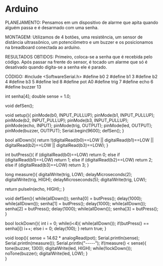 # Arduino

PLANEJAMENTO:  Pensamos em um dispositivo de alarme que apita quando alguém passa e é desarmado com uma senha. 

MONTAGEM: Utilizamos de 4 botões, uma resistência, um sensor de distância ultrassônico, um potenciômetro e um buzzer e os posicionamos na breadboard conectada ao arduíno.

RESULTADOS OBTIDOS: Primeiro, coloca-se a senha que é recebida pelo código. Após passar na frente do sensor, é tocado um alarme que só é desativado quando digita-se a senha ele é parado.

CÓDIGO:
#include <SoftwareSerial.h>
#define b0 2
#define b1 3
#define b2 4
#define b3 5
#define led 8
#define pot A0
#define trig 7
#define echo 6
#define buzzer 13

int senha[4];
double sense = 1.0;

void defSen();

void setup(){
  pinMode(b0, INPUT_PULLUP);
  pinMode(b1, INPUT_PULLUP);
  pinMode(b2, INPUT_PULLUP);
  pinMode(b3, INPUT_PULLUP);
  pinMode(echo, INPUT);
  pinMode(trig, OUTPUT);
  pinMode(led, OUTPUT);
  pinMode(buzzer, OUTPUT);
  Serial.begin(9600);
  defSen();
}

bool allDown(){
  return !(digitalRead(b0)==LOW || digitalRead(b1)==LOW || digitalRead(b2)==LOW || digitalRead(b3)==LOW);
}

int butPress(){
  if (digitalRead(b0)==LOW) return 0;
  else if (digitalRead(b1)==LOW) return 1;
  else if (digitalRead(b2)==LOW) return 2;
  else if (digitalRead(b3)==LOW) return 3;
}

long measure(){
  digitalWrite(trig, LOW);
  delayMicroseconds(2);
  digitalWrite(trig, HIGH);
  delayMicroseconds(5);
  digitalWrite(trig, LOW);
  
  return pulseIn(echo, HIGH);;
}

void defSen(){
  while(allDown());
  senha[0] = butPress();
  delay(1000);
  while(allDown());
  senha[1] = butPress();
  delay(1000);
  while(allDown());
  senha[2] = butPress();
  delay(1000);
  while(allDown());
  senha[3] = butPress();
}

bool lockDown(){
  int i = 0;
  while(i<4){
    while(allDown());
    if(butPress() == senha[i]) i++;
    else i = 0;
    delay(100);
  }
  return true;
}

void loop(){
  sense = 14.62 * analogRead(pot);
  Serial.println(sense);
  Serial.println(measure());
  Serial.println("-----");
  if(measure() < sense){
    tone(buzzer, 1300);
    digitalWrite(led, HIGH);
    while(!lockDown());
    noTone(buzzer);
    digitalWrite(led, LOW);
  }  
}
